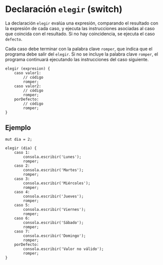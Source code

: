# Declaración `elegir` (switch)

La declaración `elegir` evalúa una expresión, comparando el resultado con la expresión de cada caso, y ejecuta las instrucciones asociadas al caso que coincida con el resultado. Si no hay coincidencia, se ejecuta el caso `defecto`.

Cada caso debe terminar con la palabra clave `romper`, que indica que el programa debe salir del `elegir`. Si no se incluye la palabra clave `romper`, el programa continuará ejecutando las instrucciones del caso siguiente.

```esjs
elegir (expresion) {
    caso valor1:
        // código
        romper;
    caso valor2:
        // código
        romper;
    porDefecto:
        // código
        romper;
}
```

## Ejemplo

<EsEditor>

```esjs
mut dia = 2;

elegir (dia) {
    caso 1:
        consola.escribir('Lunes');
        romper;
    caso 2:
        consola.escribir('Martes');
        romper;
    caso 3:
        consola.escribir('Miércoles');
        romper;
    caso 4:
        consola.escribir('Jueves');
        romper;
    caso 5:
        consola.escribir('Viernes');
        romper;
    caso 6:
        consola.escribir('Sábado');
        romper;
    caso 7:
        consola.escribir('Domingo');
        romper;
    porDefecto:
        consola.escribir('Valor no válido');
        romper;
}

```

</EsEditor>
